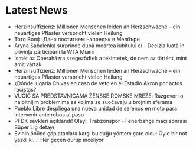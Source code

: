 # Latest News
-  Herzinsuffizienz: Millionen Menschen leiden an Herzschwäche – ein neuartiges Pflaster verspricht vielen Heilung
-  Тото Волф: Дано постигнем напредък в Мелбърн
-  Aryna Sabalenka surprinde după moartea iubitului ei - Decizia luată în privința participării la WTA Miami
-  Ismét az Operaházra szegeződtek a tekintetek, de nem az történt, mint amit vártak
-  Herzinsuffizienz: Millionen Menschen leiden an Herzschwäche – ein neuartiges Pflaster verspricht vielen Heilung
-  ¿Dónde jugaría Chivas en caso de veto en el Estadio Akron por actos racistas?
-  VUČIĆ SA PREDSTAVNICAMA ŽENSKE ROMSKE MREŽE: Razgovori o najbitnijim problemima sa kojima se suočavaju u brojnim sferama
-  Pueblo Libre despliega una nueva unidad de serenos en moto para intervenir ante robos al paso
-  PFDK sevkleri açıklandı! Olaylı Trabzonspor - Fenerbahçe maçı sonrası Süper Lig detayı
-  Evinin önüne çöp atanlara karşı bulduğu yöntem çare oldu: Öyle bir not yazdı ki...! Her geçen durup inceliyor
